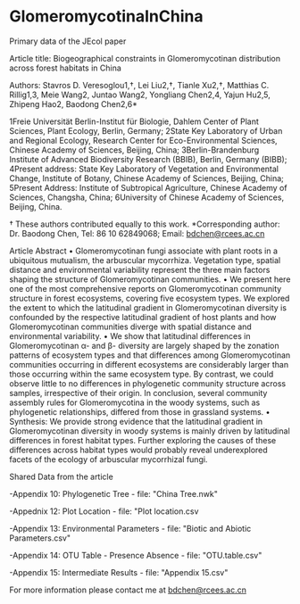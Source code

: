 # GlomeromycotinaInChina
Primary data of the JEcol paper


Article title: Biogeographical constraints in Glomeromycotinan distribution across forest habitats in China

Authors: Stavros D. Veresoglou1,†, Lei Liu2,†, Tianle Xu2,†, Matthias C. Rillig1,3, Meie Wang2, Juntao Wang2, Yongliang Chen2,4, Yajun Hu2,5, Zhipeng Hao2, Baodong Chen2,6*

1Freie Universität Berlin-Institut für Biologie, Dahlem Center of Plant Sciences, Plant Ecology, Berlin, Germany; 2State Key Laboratory of Urban and Regional Ecology, Research Center for Eco-Environmental Sciences, Chinese Academy of Sciences, Beijing, China; 3Berlin-Brandenburg Institute of Advanced Biodiversity Research (BBIB), Berlin, Germany (BIBB); 4Present address: State Key Laboratory of Vegetation and Environmental Change, Institute of Botany, Chinese Academy of Sciences, Beijing, China; 5Present Address: Institute of Subtropical Agriculture, Chinese Academy of Sciences, Changsha, China; 6University of Chinese Academy of Sciences, Beijing, China.

† These authors contributed equally to this work.
*Corresponding author: Dr. Baodong Chen, Tel: 86 10 62849068; Email: bdchen@rcees.ac.cn


Article Abstract
•	Glomeromycotinan fungi associate with plant roots in a ubiquitous mutualism, the arbuscular mycorrhiza. Vegetation type, spatial distance and environmental variability represent the three main factors shaping the structure of Glomeromycotinan communities. 
•	We present here one of the most comprehensive reports on Glomeromycotinan community structure in forest ecosystems, covering five ecosystem types. We explored the extent to which the latitudinal gradient in Glomeromycotinan diversity is confounded by the respective latitudinal gradient of host plants and how Glomeromycotinan communities diverge with spatial distance and environmental variability. 
•	We show that latitudinal differences in Glomeromycotinan α- and β- diversity are largely shaped by the zonation patterns of ecosystem types and that differences among Glomeromycotinan communities occurring in different ecosystems are considerably larger than those occurring within the same ecosystem type. By contrast, we could observe little to no differences in phylogenetic community structure across samples, irrespective of their origin. In conclusion, several community assembly rules for Glomeromycotina in the woody systems, such as phylogenetic relationships, differed from those in grassland systems. 
•	Synthesis: We provide strong evidence that the latitudinal gradient in Glomeromycotinan diversity in woody systems is mainly driven by latitudinal differences in forest habitat types. Further exploring the causes of these differences across habitat types would probably reveal underexplored facets of the ecology of arbuscular mycorrhizal fungi.


Shared Data from the article

-Appendix 10: Phylogenetic Tree - file: "China Tree.nwk"

-Appednix 12: Plot Location - file: "Plot location.csv

-Appendix 13: Environmental Parameters - file: "Biotic and Abiotic Parameters.csv"

-Appendix 14: OTU Table - Presence Absence - file: "OTU.table.csv"

-Appendix 15: Intermediate Results - file: "Appendix 15.csv"


For more information please contact me at bdchen@rcees.ac.cn
